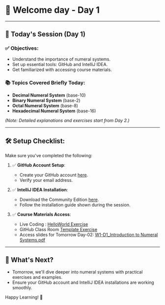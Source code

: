 # 🚀 Welcome day - Day 1

---

## 📅 Today's Session (Day 1)

### ✅ Objectives:
- Understand the importance of numeral systems.
- Set up essential tools: GitHub and IntelliJ IDEA.
- Get familiarized with accessing course materials.

### 📚 Topics Covered Briefly Today:
- **Decimal Numeral System** (base-10)
- **Binary Numeral System** (base-2)
- **Octal Numeral System** (base-8)
- **Hexadecimal Numeral System** (base-16)

_(Note: Detailed explanations and exercises start from Day 2.)_

---

## 🛠️ Setup Checklist:

Make sure you've completed the following:

1. ✅ **GitHub Account Setup**:
   - Create your GitHub account [here](https://github.com/).
   - Verify your email address.

2. ✅ **IntelliJ IDEA Installation**:
   - Download the Community Edition [here](https://www.jetbrains.com/idea/download/).
   - Follow the installation guide shown during the session.

3. ✅ **Course Materials Access**:
   - Live Coding : [HelloWorld Exercise](https://github.com/FW-Zalando-Java-Backend-Engineer/Day-01_Welcome/tree/main/LiveCoding)
   - GitHub Class Room [Template Exercise](https://classroom.github.com/a/_oOFHbCF)
   - Access slides for Tomorrow Day-02: [W1-D1_Introduction to Numeral Systems.pdf](https://github.com/FW-Zalando-Java-Backend-Engineer/Day-01_Welcome/blob/main/W1-D1_Introduction%20to%20Numeral%20systems.pdf)

---

## 🔖 What's Next?

- Tomorrow, we'll dive deeper into numeral systems with practical exercises and examples.
- Ensure your GitHub account and IntelliJ IDEA installations are working smoothly.

Happy Learning! 🌟

